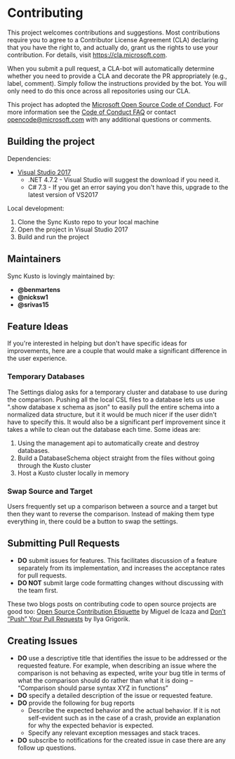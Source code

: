 # Contributing

This project welcomes contributions and suggestions. Most contributions require you to agree to a Contributor License Agreement (CLA) declaring that you have the right to, and actually do, grant us the rights to use your contribution. For details, visit https://cla.microsoft.com.

When you submit a pull request, a CLA-bot will automatically determine whether you need to provide a CLA and decorate the PR appropriately (e.g., label, comment). Simply follow the instructions provided by the bot. You will only need to do this once across all repositories using our CLA.

This project has adopted the [Microsoft Open Source Code of Conduct](https://opensource.microsoft.com/codeofconduct/).
For more information see the [Code of Conduct FAQ](https://opensource.microsoft.com/codeofconduct/faq/)
or contact [opencode@microsoft.com](mailto:opencode@microsoft.com) with any additional questions or comments.

## Building the project
Dependencies:
- [Visual Studio 2017](https://visualstudio.microsoft.com/vs/)
  - .NET 4.7.2 - Visual Studio will suggest the download if you need it.
  - C# 7.3 - If you get an error saying you don't have this, upgrade to the latest version of VS2017

Local development:
1. Clone the Sync Kusto repo to your local machine
2. Open the project in Visual Studio 2017
3. Build and run the project

## Maintainers
Sync Kusto is lovingly maintained by:
- **@benmartens**
- **@nicksw1**
- **@srivas15**

## Feature Ideas
If you're interested in helping but don't have specific ideas for improvements, here are a couple that would make a significant difference in the user experience.
### Temporary Databases
The Settings dialog asks for a temporary cluster and database to use during the comparison. Pushing all the local CSL files to a database lets us use ".show database x schema as json" to easily pull the entire schema into a normalized data structure, but it it would be much nicer if the user didn't have to specify this. It would also be a significant perf improvement  since it takes a while to clean out the database each time. Some ideas are:
1) Using the management api to automatically create and destroy databases.
2) Build a DatabaseSchema object straight from the files without going through the Kusto cluster
3) Host a Kusto cluster locally in memory
### Swap Source and Target
Users frequently set up a comparison between a source and a target but then they want to reverse the comparison. Instead of making them type everything in, there could be a button to swap the settings.

## Submitting Pull Requests

- **DO** submit issues for features. This facilitates discussion of a feature separately from its implementation, and increases the acceptance rates for pull requests.
- **DO NOT** submit large code formatting changes without discussing with the team first.

These two blogs posts on contributing code to open source projects are good too: [Open Source Contribution Etiquette](http://tirania.org/blog/archive/2010/Dec-31.html) by Miguel de Icaza 
and [Don’t “Push” Your Pull Requests](https://www.igvita.com/2011/12/19/dont-push-your-pull-requests/) by Ilya Grigorik.

## Creating Issues

- **DO** use a descriptive title that identifies the issue to be addressed or the requested feature. For example, when describing an issue where the comparison is not behaving as expected, 
write your bug title in terms of what the comparison should do rather than what it is doing – “Comparison should parse syntax XYZ in functions”
- **DO** specify a detailed description of the issue or requested feature.
- **DO** provide the following for bug reports
    - Describe the expected behavior and the actual behavior. If it is not self-evident such as in the case of a crash, provide an explanation for why the expected behavior is expected.
    - Specify any relevant exception messages and stack traces.
- **DO** subscribe to notifications for the created issue in case there are any follow up questions.

